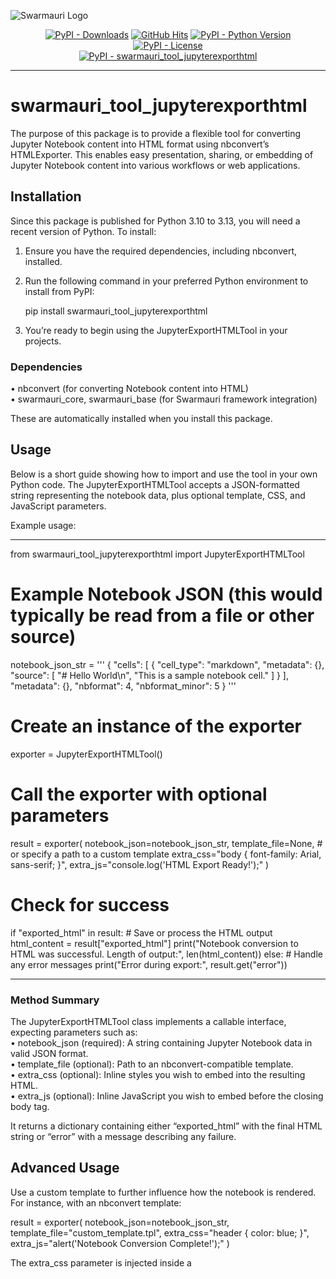 ![Swarmauri Logo](https://res.cloudinary.com/dbjmpekvl/image/upload/v1730099724/Swarmauri-logo-lockup-2048x757_hww01w.png)

<p align="center">
    <a href="https://pypi.org/project/swarmauri_tool_jupyterexporthtml/">
        <img src="https://img.shields.io/pypi/dm/swarmauri_tool_jupyterexporthtml" alt="PyPI - Downloads"/></a>
    <a href="https://github.com/swarmauri/swarmauri-sdk/pkgs/community/swarmauri_tool_jupyterexporthtml">
        <img src="https://hits.seeyoufarm.com/api/count/incr/badge.svg?url=https://github.com/swarmauri/swarmauri-sdk/pkgs/community/swarmauri_tool_jupyterexporthtml&count_bg=%2379C83D&title_bg=%23555555&icon=&icon_color=%23E7E7E7&title=hits&edge_flat=false" alt="GitHub Hits"/></a>
    <a href="https://pypi.org/project/swarmauri/swarmauri_tool_jupyterexporthtml">
        <img src="https://img.shields.io/pypi/pyversions/swarmauri_tool_jupyterexporthtml" alt="PyPI - Python Version"/></a>
    <a href="https://pypi.org/project/swarmauri/swarmauri_tool_jupyterexporthtml">
        <img src="https://img.shields.io/pypi/l/swarmauri_tool_jupyterexporthtml" alt="PyPI - License"/></a>
    <br />
    <a href="https://pypi.org/project/swarmauri/swarmauri_tool_jupyterexporthtml">
        <img src="https://img.shields.io/pypi/v/swarmauri_tool_jupyterexporthtml?label=swarmauri_tool_jupyterexporthtml&color=green" alt="PyPI - swarmauri_tool_jupyterexporthtml"/></a>
</p>

---

# swarmauri_tool_jupyterexporthtml

The purpose of this package is to provide a flexible tool for converting Jupyter Notebook content into HTML format using nbconvert’s HTMLExporter. This enables easy presentation, sharing, or embedding of Jupyter Notebook content into various workflows or web applications.

## Installation

Since this package is published for Python 3.10 to 3.13, you will need a recent version of Python. To install:

1. Ensure you have the required dependencies, including nbconvert, installed.  
2. Run the following command in your preferred Python environment to install from PyPI:

   pip install swarmauri_tool_jupyterexporthtml

3. You’re ready to begin using the JupyterExportHTMLTool in your projects.

### Dependencies
• nbconvert (for converting Notebook content into HTML)  
• swarmauri_core, swarmauri_base (for Swarmauri framework integration)

These are automatically installed when you install this package.

## Usage 

Below is a short guide showing how to import and use the tool in your own Python code. The JupyterExportHTMLTool accepts a JSON-formatted string representing the notebook data, plus optional template, CSS, and JavaScript parameters.

Example usage:

--------------------------------------------------------------------------------

from swarmauri_tool_jupyterexporthtml import JupyterExportHTMLTool

# Example Notebook JSON (this would typically be read from a file or other source)
notebook_json_str = '''
{
    "cells": [
        {
            "cell_type": "markdown",
            "metadata": {},
            "source": [
                "# Hello World\\n",
                "This is a sample notebook cell."
            ]
        }
    ],
    "metadata": {},
    "nbformat": 4,
    "nbformat_minor": 5
}
'''

# Create an instance of the exporter
exporter = JupyterExportHTMLTool()

# Call the exporter with optional parameters
result = exporter(
    notebook_json=notebook_json_str,
    template_file=None,  # or specify a path to a custom template
    extra_css="body { font-family: Arial, sans-serif; }",
    extra_js="console.log('HTML Export Ready!');"
)

# Check for success
if "exported_html" in result:
    # Save or process the HTML output
    html_content = result["exported_html"]
    print("Notebook conversion to HTML was successful. Length of output:", len(html_content))
else:
    # Handle any error messages
    print("Error during export:", result.get("error"))

--------------------------------------------------------------------------------

### Method Summary

The JupyterExportHTMLTool class implements a callable interface, expecting parameters such as:  
• notebook_json (required): A string containing Jupyter Notebook data in valid JSON format.  
• template_file (optional): Path to an nbconvert-compatible template.  
• extra_css (optional): Inline styles you wish to embed into the resulting HTML.  
• extra_js (optional): Inline JavaScript you wish to embed before the closing body tag.  

It returns a dictionary containing either “exported_html” with the final HTML string or “error” with a message describing any failure.

## Advanced Usage

Use a custom template to further influence how the notebook is rendered. For instance, with an nbconvert template:

result = exporter(
    notebook_json=notebook_json_str,
    template_file="custom_template.tpl",
    extra_css="header { color: blue; }",
    extra_js="alert('Notebook Conversion Complete!');"
)

The extra_css parameter is injected inside a <style> tag, and extra_js is injected in a <script> tag at the end of the file. This allows you to easily tailor styling or behavior without manually editing the exported HTML.

--------------------------------------------------------------------------------

For further details, please refer to the code docstrings in JupyterExportHTMLTool.py. This README should be enough to get you started with installation, configuration, and usage in your own environment.

Happy exporting!